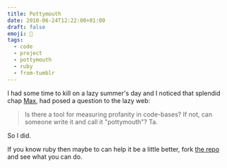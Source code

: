 ```yaml
---
title: Pottymouth
date: 2010-06-24T12:22:00+01:00
draft: false
emoji: 💩
tags:
  - code
  - project
  - pottymouth
  - ruby
  - from-tumblr
---
```

I had some time to kill on a lazy summer's day and I noticed that splendid chap [Max](https://mxcl.dev/), had posed a question to the lazy web:

> Is there a tool for measuring profanity in code-bases? If not, can someone write it and call it "pottymouth"? Ta.

So I did.

If you know ruby then maybe to can help it be a little better, fork [the repo](https://github.com/jphastings/pottymouth) and see what you can do.
